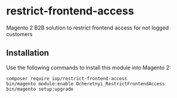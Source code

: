  # restrict-frontend-access
Magento 2 B2B solution to restrict frontend access for not logged customers

## Installation
Use the following commands to install this module into Magento 2:

    composer require iop/restrict-frontend-access
    bin/magento module:enable Ocheretnyi_RestrictFrontendAccess
    bin/magento setup:upgrade
